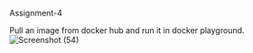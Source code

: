 Assignment-4

Pull an image from  docker hub and run it in docker playground.![Screenshot (54)](https://user-images.githubusercontent.com/84568658/200327133-81620b7e-4f96-43bc-9a04-dc2cd5e37206.png)
